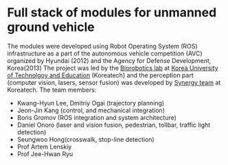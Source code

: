 # Full stack of modules for unmanned ground vehicle
The modules were developed using Robot Operating System (ROS) infrastructure as a part of the autonomous vehicle competition (AVC) organized by Hyundai (2012) and the Agency for Defense Development, Korea(2013)
The project was led by the [Biorobotics lab]( https://robot.kut.ac.kr) at [Korea University of Technolgoy and Education](http://koreatech.ac.kr) (Koreatech) and the perception part (computer vision, lasers, sensor fusion) was developed by [Synergy team](http://synteam.org) at Koreatech.
The team members: 
* Kwang-Hyun Lee, Dmitriy Ogai (trajectory planning)
* Jeon-Jin Kang (control, and mechanical integration)
* Boris Gromov (ROS integration and system architecture)
* Daniel Onoro (laser and vision fusion, pedestrian, tollbar, traffic light detection)
* Seungwoo Hong(crosswalk, stop-line detection) 
* Prof Artem Lenskiy
* Prof Jee-Hwan Ryu
